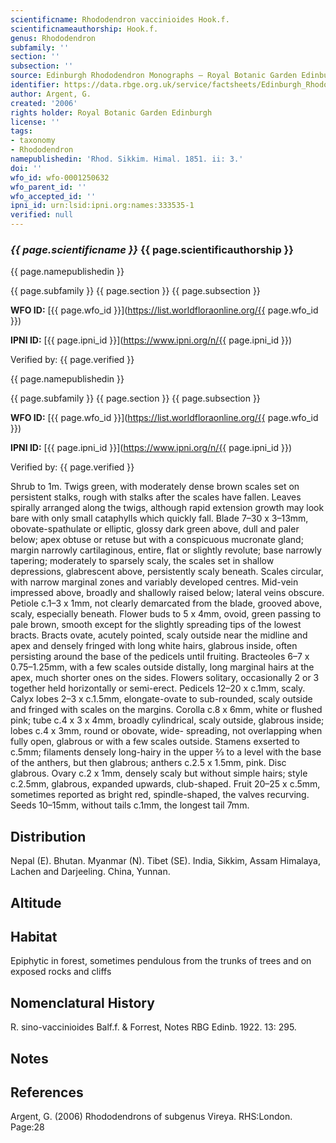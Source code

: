 ```yaml
---
scientificname: Rhododendron vaccinioides Hook.f.
scientificnameauthorship: Hook.f.
genus: Rhododendron
subfamily: ''
section: ''
subsection: ''
source: Edinburgh Rhododendron Monographs – Royal Botanic Garden Edinburgh
identifier: https://data.rbge.org.uk/service/factsheets/Edinburgh_Rhododendron_Monographs.xhtml
author: Argent, G.
created: '2006'
rights holder: Royal Botanic Garden Edinburgh
license: ''
tags:
- taxonomy
- Rhododendron
namepublishedin: 'Rhod. Sikkim. Himal. 1851. ii: 3.'
doi: ''
wfo_id: wfo-0001250632
wfo_parent_id: ''
wfo_accepted_id: ''
ipni_id: urn:lsid:ipni.org:names:333535-1
verified: null
---
```

### _{{ page.scientificname }}_ {{ page.scientificauthorship }}
 {{ page.namepublishedin }}

{{ page.subfamily }} {{ page.section }} {{ page.subsection }}

**WFO ID:** [{{ page.wfo_id }}](https://list.worldfloraonline.org/{{ page.wfo_id }})

**IPNI ID:** [{{ page.ipni_id }}](https://www.ipni.org/n/{{ page.ipni_id }})

Verified by: {{ page.verified }}

 {{ page.namepublishedin }}

{{ page.subfamily }} {{ page.section }} {{ page.subsection }}

**WFO ID:** [{{ page.wfo_id }}](https://list.worldfloraonline.org/{{ page.wfo_id }})

**IPNI ID:** [{{ page.ipni_id }}](https://www.ipni.org/n/{{ page.ipni_id }})

Verified by: {{ page.verified }}



Shrub to 1m. Twigs green, with moderately dense brown scales set on persistent stalks, rough with stalks after the scales have fallen. Leaves spirally arranged along the twigs, although rapid extension growth may look bare with only small cataphylls which quickly fall. Blade 7–30 x 3–13mm, obovate-spathulate or elliptic, glossy dark green above, dull and paler below; apex obtuse or retuse but with a conspicuous mucronate gland; margin narrowly cartilaginous, entire, flat or slightly revolute; base narrowly tapering; moderately to sparsely scaly, the scales set in shallow depressions, glabrescent above, persistently scaly beneath. Scales circular, with narrow marginal zones and variably developed centres. Mid-vein impressed above, broadly and shallowly raised below; lateral veins obscure. Petiole c.1–3 x 1mm, not clearly demarcated from the blade, grooved above, scaly, especially beneath. Flower buds to 5 x 4mm, ovoid, green passing to pale brown, smooth except for the slightly spreading tips of the lowest bracts. Bracts ovate, acutely pointed, scaly outside near the midline and apex and densely fringed with long white hairs, glabrous inside, often persisting around the base of the pedicels until fruiting. Bracteoles 6–7 x 0.75–1.25mm, with a few scales outside distally, long marginal hairs at the apex, much shorter ones on the sides. Flowers solitary, occasionally 2 or 3 together held horizontally or semi-erect. Pedicels 12–20 x c.1mm, scaly. Calyx lobes 2–3 x c.1.5mm, elongate-ovate to sub-rounded, scaly outside and fringed with scales on the margins. Corolla c.8 x 6mm, white or flushed pink; tube c.4 x 3 x 4mm, broadly cylindrical, scaly outside, glabrous inside; lobes c.4 x 3mm, round or obovate, wide- spreading, not overlapping when fully open, glabrous or with a few scales outside. Stamens exserted to c.5mm; fila­ments densely long-hairy in the upper 2⁄3 to a level with the base of the anthers, but then glabrous; anthers c.2.5 x 1.5mm, pink. Disc glabrous. Ovary c.2 x 1mm, densely scaly but without simple hairs; style c.2.5mm, glabrous, expanded upwards, club-shaped. Fruit 20–25 x c.5mm, sometimes reported as bright red, spindle-shaped, the valves recurving. Seeds 10–15mm, without tails c.1mm, the longest tail 7mm.

## Distribution
Nepal (E). Bhutan. Myanmar (N). Tibet (SE). India, Sikkim, Assam Himalaya, Lachen and Darjeeling. China, Yunnan.

## Altitude


## Habitat
Epiphytic in forest, sometimes pendulous from the trunks of trees and on exposed rocks and cliffs

## Nomenclatural History
R. sino-vaccinioides Balf.f. & Forrest, Notes RBG Edinb. 1922. 13: 295.
                       
## Notes


## References

Argent, G. (2006) Rhododendrons of subgenus Vireya. RHS:London. Page:28
